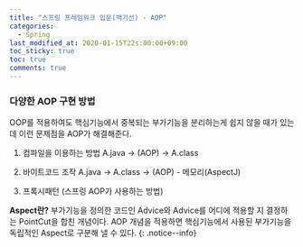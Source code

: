```yaml
---
title: "스프링 프레임워크 입문(백기선) - AOP"
categories:
  - Spring
last_modified_at: 2020-01-15T22s:00:00+09:00
toc_sticky: true
toc: true
comments: true
---
```




### 다양한 AOP 구현 방법
OOP를 적용하여도 핵심기능에서 중복되는 부가기능을 분리하는게 쉽지 않을 때가 있는데 이런 문제점을 AOP가 해결해준다.

1. 컴파일을 이용하는 방법
A.java -> (AOP) -> A.class

2. 바이트코드 조작
A.java -> A.class -> (AOP) - 메모리(AspectJ)

3. 프록시패턴 (스프링 AOP가 사용하는 방법)

**Aspect란?** 부가기능을 정의한 코드인 Advice와 Advice를 어디에 적용할 지 결정하는 PointCut을 합친 개념이다. AOP 개념을 적용하면 핵심기능에서 사용된 부가기능을 독립적인 Aspect로 구분해 낼 수 있다.
{: .notice--info}

